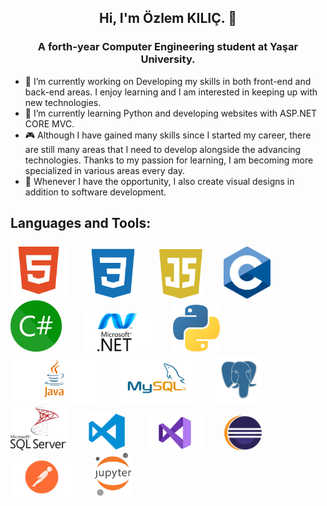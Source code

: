 
<h2 align="center">Hi, I'm Özlem KILIÇ. 👋</h2>
<h3 align="center"><strong>A forth-year Computer Engineering student at Yaşar University.</strong></h3>

- 🔭 I’m currently working on Developing my skills in both front-end and back-end areas. I enjoy learning and I am interested in keeping up with new technologies.
- 🌱 I’m currently learning Python and developing websites with ASP.NET CORE MVC.                    
- 🎮 Although I have gained many skills since I started my career, there are still many areas that I need to develop alongside the advancing technologies.
       Thanks to my passion for learning, I am becoming more specialized in various areas every day.                    
- 🎨 Whenever I have the opportunity, I also create visual designs in addition to software development.



## **Languages and Tools:**
<p align="">
 <img src="./img/html.png" alt="HTML Logo" width="90" style="margin-right: 30px;">
 <img src="./img/css.png" alt="CSS Logo" width="80" style="margin-right: 30px;">
 <img src="./img/js.png" alt="Js Logo" width="69" style="margin-right: 30px;">
 <img src="./img/c.svg" alt="C Logo" width="75" style="margin-right: 30px;">
 <img src="./img/csharp.png" alt="C# Logo" width="82" style="margin-right: 30px;">
 <img src="./img/net.png" alt="Asp.net Logo" width="110" style="margin-right: 30px;">
 <img src="./img/python.png" alt="Python Logo" width="75" style="margin-right: 30px;">
 <img src="./img/java.png" alt="Java Logo" width="140" style="margin-right: 30px;">
 <img src="./img/mysql.png" alt="Mysql Logo" width="120" style="margin-right: 30px;">
 <img src="./img/postgresql.png" alt="Postgresql Logo" width="75" style="margin-right: 30px;">
 <img src="./img/mssql.png" alt="Msssql Logo" width="90" style="margin-right: 30px;">
 <img src="./img/vscode.png" alt="Vscode Logo" width="60" style="margin-right: 30px;"> 

 <img src="./img/vs.png" alt="Vs Logo" width="90" style="margin-right: 30px;">
 <img src="./img/eclipse1.png" alt="Eclipse Logo" width="60" style="margin-right: 30px;">
 <img src="./img/postman1.png" alt="Postman Logo" width="100" style="margin-right: 30px;">
 <img src="./img/jupyter.png" alt="Jupyter Logo" width="60" style="margin-right: 30px;">
 </p>






<!--
**OzlemKlc/OzlemKlc** is a ✨ _special_ ✨ repository because its `README.md` (this file) appears on your GitHub profile.

Here are some ideas to get you started:



- 👯 I’m looking to collaborate on ...
- 🤔 I’m looking for help with ...
- 💬 Ask me about ...
- 📫 How to reach me: ...
- 😄 Pronouns: ...
- ⚡ Fun fact: ...
- 
-->





